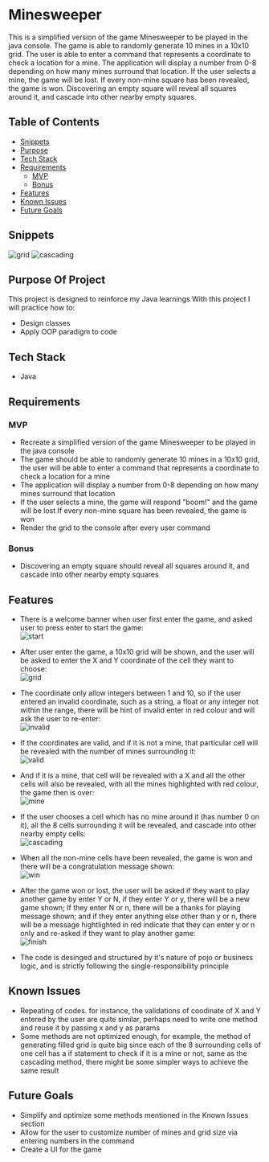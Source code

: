 # Minesweeper

This is a simplified version of the game Minesweeper to be played in the java console. The game is able to randomly generate 10 mines in a 10x10 grid. The user is able to enter a command that represents a coordinate to check a location for a mine. The application will display a number from 0-8 depending on how many mines surround that location. If the user selects a mine, the game will be lost. If every non-mine square has been revealed, the game is won. Discovering an empty square will reveal all squares around it, and cascade into other nearby empty squares.

## Table of Contents

- [Snippets](#snippets)
- [Purpose](#purpose-of-project)
- [Tech Stack](#tech-stack)
- [Requirements](#requirements)
    - [MVP](#mvp)
    - [Bonus](#bonus)
- [Features](#features)
- [Known Issues](#known-issues)
- [Future Goals](#future-goals)

## Snippets
  
![grid](./src/image/2.jpg)
![cascading](./src/image/6.jpg)

## Purpose Of Project
This project is designed to reinforce my Java learnings
With this project I will practice how to:
- Design classes
- Apply OOP paradigm to code 

## Tech Stack

- Java

## Requirements

### MVP
- Recreate a simplified version of the game Minesweeper to be played in the java console
- The game should be able to randomly generate 10 mines in a 10x10 grid, the user will be able to enter a command that represents a coordinate to check a location for a mine
- The application will display a number from 0-8 depending on how many mines surround that location
- If the user selects a mine, the game will respond "boom!" and the game will be lost If every non-mine square has been revealed, the game is won 
- Render the grid to the console after every user command

### Bonus  
- Discovering an empty square should reveal all squares around it, and cascade into other nearby empty squares

## Features

- There is a welcome banner when user first enter the game, and asked user to press enter to start the game:  
![start](./src/image/1.jpg)
- After user enter the game, a 10x10 grid will be shown, and the user will be asked to enter the X and Y coordinate of the cell they want to choose:  
![grid](./src/image/2.jpg)
- The coordinate only allow integers between 1 and 10, so if the user entered an invalid coordinate, such as a string, a float or any integer not within the range, there will be hint of invalid enter in red colour and will ask the user to re-enter:  
![invalid](./src/image/3.jpg)

- If the coordinates are valid, and if it is not a mine, that particular cell will be revealed with the number of mines surrounding it:  
![valid](./src/image/4.jpg)
- And if it is a mine, that cell will be revealed with a X and all the other cells will also be revealed, with all the mines highlighted with red colour, the game then is over:  
![mine](./src/image/5.jpg)

- If the user chooses a cell which has no mine around it (has number 0 on it), all the 8 cells surrounding it will be revealed, and cascade into other nearby empty cells:  
![cascading](./src/image/6.jpg)
- When all the non-mine cells have been revealed, the game is won and there will be a congratulation message shown:  
![win](./src/image/7.jpg)
- After the game won or lost, the user will be asked if they want to play another game by enter Y or N, if they enter Y or y, there will be a new game shown; If they enter N or n, there will be a thanks for playing message shown; and if they enter anything else other than y or n, there will be a message hightlighted in red indicate that they can enter y or n only and re-asked if they want to play another game:  
![finish](./src/image/8.jpg)
- The code is desinged and structured by it's nature of pojo or business logic, and is strictly following the single-responsibility principle

## Known Issues  
- Repeating of codes. for instance, the validations of coodinate of X and Y entered by the user are quite similar, perhaps need to write one method and reuse it by passing x and y as params
- Some methods are not optimized enough, for example, the method of generating filled grid is quite big since each of the 8 surrounding cells of one cell has a if statement to check if it is a mine or not, same as the cascading method, there might be some simpler ways to achieve the same result

## Future Goals
- Simplify and optimize some methods mentioned in the Known Issues section
- Allow for the user to customize number of mines and grid size via entering numbers in the command
- Create a UI for the game
